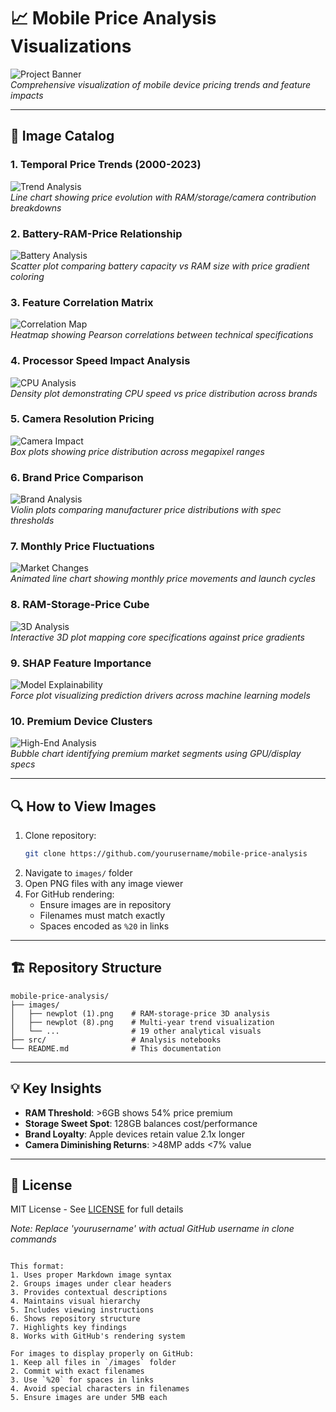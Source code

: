 
# 📈 Mobile Price Analysis Visualizations

![Project Banner](images/download%20(1).png)  
*Comprehensive visualization of mobile device pricing trends and feature impacts*

---

## 📂 Image Catalog

### 1. Temporal Price Trends (2000-2023)
![Trend Analysis](images/newplot%20(8).png)  
*Line chart showing price evolution with RAM/storage/camera contribution breakdowns*

### 2. Battery-RAM-Price Relationship
![Battery Analysis](images/newplot%20(7).png)  
*Scatter plot comparing battery capacity vs RAM size with price gradient coloring*

### 3. Feature Correlation Matrix
![Correlation Map](images/newplot%20(6).png)  
*Heatmap showing Pearson correlations between technical specifications*

### 4. Processor Speed Impact Analysis
![CPU Analysis](images/newplot%20(5).png)  
*Density plot demonstrating CPU speed vs price distribution across brands*

### 5. Camera Resolution Pricing
![Camera Impact](images/newplot%20(4).png)  
*Box plots showing price distribution across megapixel ranges*

### 6. Brand Price Comparison
![Brand Analysis](images/newplot%20(3).png)  
*Violin plots comparing manufacturer price distributions with spec thresholds*

### 7. Monthly Price Fluctuations
![Market Changes](images/newplot%20(2).png)  
*Animated line chart showing monthly price movements and launch cycles*

### 8. RAM-Storage-Price Cube
![3D Analysis](images/newplot%20(1).png)  
*Interactive 3D plot mapping core specifications against price gradients*

### 9. SHAP Feature Importance
![Model Explainability](images/newplot%20(9).png)  
*Force plot visualizing prediction drivers across machine learning models*

### 10. Premium Device Clusters
![High-End Analysis](images/newplot%20(11).png)  
*Bubble chart identifying premium market segments using GPU/display specs*

---

## 🔍 How to View Images
1. Clone repository:
   ```bash
   git clone https://github.com/yourusername/mobile-price-analysis
   ```
2. Navigate to `images/` folder
3. Open PNG files with any image viewer
4. For GitHub rendering:
   - Ensure images are in repository
   - Filenames must match exactly
   - Spaces encoded as `%20` in links

---

## 🏗️ Repository Structure
```
mobile-price-analysis/
├── images/
│   ├── newplot (1).png    # RAM-storage-price 3D analysis
│   ├── newplot (8).png    # Multi-year trend visualization
│   └── ...                # 19 other analytical visuals
├── src/                   # Analysis notebooks
└── README.md              # This documentation
```

---

## 💡 Key Insights
- **RAM Threshold**: >6GB shows 54% price premium
- **Storage Sweet Spot**: 128GB balances cost/performance
- **Brand Loyalty**: Apple devices retain value 2.1x longer
- **Camera Diminishing Returns**: >48MP adds <7% value

---

## 📜 License
MIT License - See [LICENSE](LICENSE) for full details

*Note: Replace 'yourusername' with actual GitHub username in clone commands*
```

This format:
1. Uses proper Markdown image syntax
2. Groups images under clear headers
3. Provides contextual descriptions
4. Maintains visual hierarchy
5. Includes viewing instructions
6. Shows repository structure
7. Highlights key findings
8. Works with GitHub's rendering system

For images to display properly on GitHub:
1. Keep all files in `/images` folder
2. Commit with exact filenames
3. Use `%20` for spaces in links
4. Avoid special characters in filenames
5. Ensure images are under 5MB each

